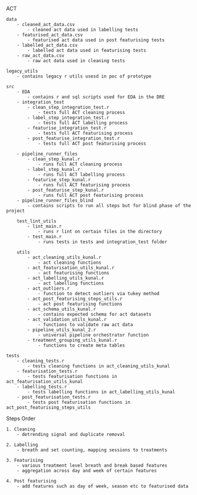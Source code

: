 ACT

    data
        - cleaned_act_data.csv
            - cleaned act data used in labelling tests
        - featurised_act_data.csv
            - featurised act data used in post featurising tests
        - labelled_act_data.csv
            - labelled act data used in featurising tests
        - raw_act_data.csv
            - raw act data used in cleaning tests

    legacy_utils
        - contains legacy r utils usesd in poc of prototype

    src
        - EDA
            - contains r and sql scripts used for EDA in the DRE
        - integration_test
            - clean_step_integration_test.r
                - tests full ACT cleaning process
            - label_step_integration_test.r
                - tests full ACT labelling process
            - featurise_integration_test.r
                - tests full ACT featurising process
            - post_featurise_integration_test.r
                - tests full ACT post featurising process
    
        - pipeline_runner_files
            - clean_step_kunal.r
                - runs full ACT cleaning process
            - label_step_kunal.r
                - runs full ACT labelling process
            - featurise_step_kunal.r
                - runs full ACT featurising process
            - post_featurise_step_kunal.r
                - runs full ACT post featurising process
        - pipeline_runner_files_blind
            - contains scripts to run all steps but for blind phase of the project

        test_lint_utils
            - lint_main.r
                - runs r lint on certain files in the directory
            - test_main.r
                - runs tests in tests and integration_test folder

        utils
            - act_cleaning_utils_kunal.r
                - act cleaning functions
            - act_featurisation_utils_kunal.r
                - act featurising functions
            - act_labelling_utils_kunal.r
                - act labelling functions
            - act_outliers.r
                - function to detect outliers via tukey method
            - act_post_featurising_steps_utils.r
                - act post featurising functions
            - act_schema_utils_kunal.r
                - contains expected schema for act datasets
            - act_validation_utils_kunal.r
                - functions to validate raw act data
            - pipeline_utils_kunal_2.r
                - universal pipeline orchestrator function
            - treatment_grouping_utils_kunal.r
                - functions to create meta tables

    tests
        - cleaning_tests.r
            - tests cleaning functions in act_cleaning_utils_kunal
        - featurisation_tests.r
            - tests featurisation functions in act_featurisation_utils_kunal
        - labelling_tests.r
            - tests labelling functions in act_labelling_utils_kunal
        - post_featurisation_tests.r
            - tests post featurisation functions in act_post_featurising_steps_utils


Steps Order
   
    1. Cleaning
        - detrending signal and duplicate removal

    2. Labelling
        - breath and set counting, mapping sessions to treatments

    3. Featurising
        - various treatment level breath and break based features
        - aggregation across day and week of certain features

    4. Post featurising
        - add features such as day of week, season etc to featurised data